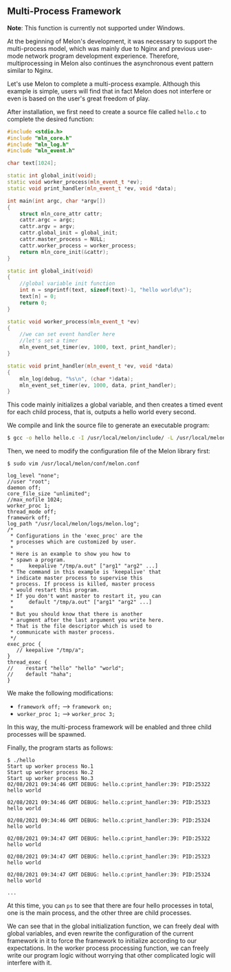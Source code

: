 ## Multi-Process Framework



**Note**: This function is currently not supported under Windows.

At the beginning of Melon's development, it was necessary to support the multi-process model, which was mainly due to Nginx and previous user-mode network program development experience. Therefore, multiprocessing in Melon also continues the asynchronous event pattern similar to Nginx.

Let's use Melon to complete a multi-process example. Although this example is simple, users will find that in fact Melon does not interfere or even is based on the user's great freedom of play.



After installation, we first need to create a source file called `hello.c` to complete the desired function:

```cpp
#include <stdio.h>
#include "mln_core.h"
#include "mln_log.h"
#include "mln_event.h"

char text[1024];

static int global_init(void);
static void worker_process(mln_event_t *ev);
static void print_handler(mln_event_t *ev, void *data);

int main(int argc, char *argv[])
{
    struct mln_core_attr cattr;
    cattr.argc = argc;
    cattr.argv = argv;
    cattr.global_init = global_init;
    cattr.master_process = NULL;
    cattr.worker_process = worker_process;
    return mln_core_init(&cattr);
}

static int global_init(void)
{
    //global variable init function
    int n = snprintf(text, sizeof(text)-1, "hello world\n");
    text[n] = 0;
    return 0;
}

static void worker_process(mln_event_t *ev)
{
    //we can set event handler here
    //let's set a timer
    mln_event_set_timer(ev, 1000, text, print_handler);
}

static void print_handler(mln_event_t *ev, void *data)
{
    mln_log(debug, "%s\n", (char *)data);
    mln_event_set_timer(ev, 1000, data, print_handler);
}
```

This code mainly initializes a global variable, and then creates a timed event for each child process, that is, outputs a hello world every second.

We compile and link the source file to generate an executable program:

```bash
$ gcc -o hello hello.c -I /usr/local/melon/include/ -L /usr/local/melon/lib/ -lmelon
```

Then, we need to modify the configuration file of the Melon library first:

```
$ sudo vim /usr/local/melon/conf/melon.conf

log_level "none";
//user "root";
daemon off;
core_file_size "unlimited";
//max_nofile 1024;
worker_proc 1;
thread_mode off;
framework off;
log_path "/usr/local/melon/logs/melon.log";
/*
 * Configurations in the 'exec_proc' are the
 * processes which are customized by user.
 *
 * Here is an example to show you how to
 * spawn a program.
 *     keepalive "/tmp/a.out" ["arg1" "arg2" ...]
 * The command in this example is 'keepalive' that
 * indicate master process to supervise this
 * process. If process is killed, master process
 * would restart this program.
 * If you don't want master to restart it, you can
 *     default "/tmp/a.out" ["arg1" "arg2" ...]
 *
 * But you should know that there is another
 * arugment after the last argument you write here.
 * That is the file descriptor which is used to
 * communicate with master process.
 */
exec_proc {
   // keepalive "/tmp/a";
}
thread_exec {
//    restart "hello" "hello" "world";
//    default "haha";
}
```

We make the following modifications:

- `framework off;` --> `framework on;`
- `worker_proc 1;` --> `worker_proc 3;`

In this way, the multi-process framework will be enabled and three child processes will be spawned.

Finally, the program starts as follows:

```
$ ./hello
Start up worker process No.1
Start up worker process No.2
Start up worker process No.3
02/08/2021 09:34:46 GMT DEBUG: hello.c:print_handler:39: PID:25322 hello world

02/08/2021 09:34:46 GMT DEBUG: hello.c:print_handler:39: PID:25323 hello world

02/08/2021 09:34:46 GMT DEBUG: hello.c:print_handler:39: PID:25324 hello world

02/08/2021 09:34:47 GMT DEBUG: hello.c:print_handler:39: PID:25322 hello world

02/08/2021 09:34:47 GMT DEBUG: hello.c:print_handler:39: PID:25323 hello world

02/08/2021 09:34:47 GMT DEBUG: hello.c:print_handler:39: PID:25324 hello world

...
```

At this time, you can `ps` to see that there are four hello processes in total, one is the main process, and the other three are child processes.



We can see that in the global initialization function, we can freely deal with global variables, and even rewrite the configuration of the current framework in it to force the framework to initialize according to our expectations. In the worker process processing function, we can freely write our program logic without worrying that other complicated logic will interfere with it.

